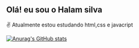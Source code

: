 ## Olá! eu sou o Halam silva 
✌ Atualmente estou estudando html,css e javacript


[![Anurag's GitHub stats](https://github-readme-stats.vercel.app/api?username=Halamsilva&show_icons=true&theme=radical)](https://github.com/anuraghazra/github-readme-stats)
